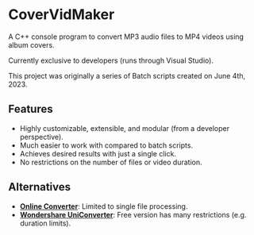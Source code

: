 # CoverVidMaker
A C++ console program to convert MP3 audio files to MP4 videos using album covers.

Currently exclusive to developers (runs through Visual Studio).

This project was originally a series of Batch scripts created on June 4th, 2023.

## Features
- Highly customizable, extensible, and modular (from a developer perspective).
- Much easier to work with compared to batch scripts.
- Achieves desired results with just a single click.
- No restrictions on the number of files or video duration.

## Alternatives
- [**Online Converter**](https://www.onlineconverter.com/mp3-to-mp4): Limited to single file processing.
- [**Wondershare UniConverter**](https://videoconverter.wondershare.com/convert-mp4/mp3-to-mp4-with-image.html): Free version has many restrictions (e.g. duration limits).
